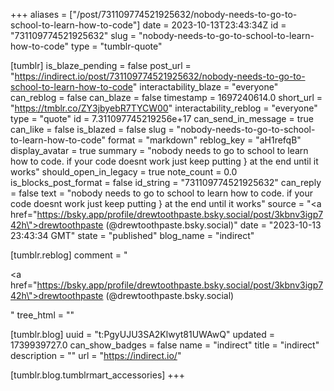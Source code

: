 +++
aliases = ["/post/731109774521925632/nobody-needs-to-go-to-school-to-learn-how-to-code"]
date = 2023-10-13T23:43:34Z
id = "731109774521925632"
slug = "nobody-needs-to-go-to-school-to-learn-how-to-code"
type = "tumblr-quote"

[tumblr]
is_blaze_pending = false
post_url = "https://indirect.io/post/731109774521925632/nobody-needs-to-go-to-school-to-learn-how-to-code"
interactability_blaze = "everyone"
can_reblog = false
can_blaze = false
timestamp = 1697240614.0
short_url = "https://tmblr.co/ZY3jbyebR7TYCW00"
interactability_reblog = "everyone"
type = "quote"
id = 7.311097745219256e+17
can_send_in_message = true
can_like = false
is_blazed = false
slug = "nobody-needs-to-go-to-school-to-learn-how-to-code"
format = "markdown"
reblog_key = "aH1refqB"
display_avatar = true
summary = "nobody needs to go to school to learn how to code. if your code doesnt work just keep putting } at the end until it works"
should_open_in_legacy = true
note_count = 0.0
is_blocks_post_format = false
id_string = "731109774521925632"
can_reply = false
text = "nobody needs to go to school to learn how to code. if your code doesnt work just keep putting } at the end until it works"
source = "<a href=\"https://bsky.app/profile/drewtoothpaste.bsky.social/post/3kbnv3igp742h\">drewtoothpaste (@drewtoothpaste.bsky.social)</a>"
date = "2023-10-13 23:43:34 GMT"
state = "published"
blog_name = "indirect"

[tumblr.reblog]
comment = "<p><a href=\"https://bsky.app/profile/drewtoothpaste.bsky.social/post/3kbnv3igp742h\">drewtoothpaste (@drewtoothpaste.bsky.social)</a></p>"
tree_html = ""

[tumblr.blog]
uuid = "t:PgyUJU3SA2Klwyt81UWAwQ"
updated = 1739939727.0
can_show_badges = false
name = "indirect"
title = "indirect"
description = ""
url = "https://indirect.io/"

[tumblr.blog.tumblrmart_accessories]
+++
